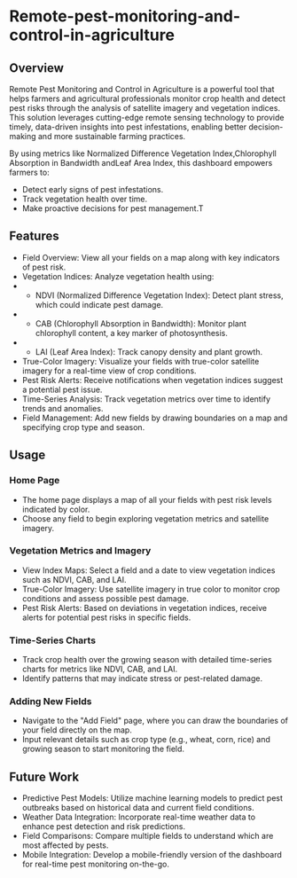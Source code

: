 # Remote-pest-monitoring-and-control-in-agriculture

## Overview
Remote Pest Monitoring and Control in Agriculture is a powerful tool that helps farmers and agricultural professionals monitor crop health and detect pest risks through the analysis of satellite imagery and vegetation indices. This solution leverages cutting-edge remote sensing technology to provide timely, data-driven insights into pest infestations, enabling better decision-making and more sustainable farming practices.

By using metrics like Normalized Difference Vegetation Index,Chlorophyll Absorption in Bandwidth andLeaf Area Index, this dashboard empowers farmers to:

- Detect early signs of pest infestations.
- Track vegetation health over time.
- Make proactive decisions for pest management.T
 
## Features
- Field Overview: View all your fields on a map along with key indicators of pest risk.
- Vegetation Indices: Analyze vegetation health using:
- - NDVI (Normalized Difference Vegetation Index): Detect plant stress, which could indicate pest damage.
- - CAB (Chlorophyll Absorption in Bandwidth): Monitor plant chlorophyll content, a key marker of photosynthesis.
- - LAI (Leaf Area Index): Track canopy density and plant growth.
- True-Color Imagery: Visualize your fields with true-color satellite imagery for a real-time view of crop conditions.
- Pest Risk Alerts: Receive notifications when vegetation indices suggest a potential pest issue.
- Time-Series Analysis: Track vegetation metrics over time to identify trends and anomalies.
- Field Management: Add new fields by drawing boundaries on a map and specifying crop type and season.


## Usage
### Home Page
- The home page displays a map of all your fields with pest risk levels indicated by color.
- Choose any field to begin exploring vegetation metrics and satellite imagery.

### Vegetation Metrics and Imagery
- View Index Maps: Select a field and a date to view vegetation indices such as NDVI, CAB, and LAI.
- True-Color Imagery: Use satellite imagery in true color to monitor crop conditions and assess possible pest damage.
- Pest Risk Alerts: Based on deviations in vegetation indices, receive alerts for potential pest risks in specific fields.

### Time-Series Charts
- Track crop health over the growing season with detailed time-series charts for metrics like NDVI, CAB, and LAI.
- Identify patterns that may indicate stress or pest-related damage.

### Adding New Fields
- Navigate to the "Add Field" page, where you can draw the boundaries of your field directly on the map.
- Input relevant details such as crop type (e.g., wheat, corn, rice) and growing season to start monitoring the field.

## Future Work
- Predictive Pest Models: Utilize machine learning models to predict pest outbreaks based on historical data and current field conditions.
- Weather Data Integration: Incorporate real-time weather data to enhance pest detection and risk predictions.
- Field Comparisons: Compare multiple fields to understand which are most affected by pests.
- Mobile Integration: Develop a mobile-friendly version of the dashboard for real-time pest monitoring on-the-go.
